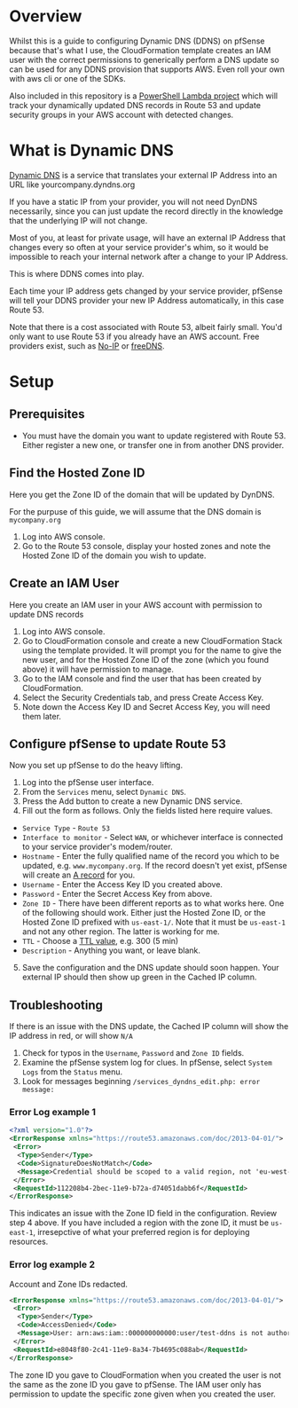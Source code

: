 # Overview

Whilst this is a guide to configuring Dynamic DNS (DDNS) on pfSense because that's what I use, the CloudFormation template creates an IAM user with the correct permissions to generically perform a DNS update so can be used for any DDNS provision that supports AWS. Even roll your own with aws cli or one of the SDKs.

Also included in this repository is a [PowerShell Lambda project](DynamicIpWatcher/) which will track your dynamically updated DNS records in Route 53 and update security groups in your AWS account with detected changes.

# What is Dynamic DNS

[Dynamic DNS](https://en.wikipedia.org/wiki/Dynamic_DNS) is a service that translates your external IP Address into an URL like yourcompany.dyndns.org

If you have a static IP from your provider, you will not need DynDNS necessarily, since you can just update the record directly in the knowledge that the underlying IP will not change.

Most of you, at least for private usage, will have an external IP Address that changes every so often at your service provider's whim, so it would be impossible to reach your internal network after a change to your IP Address.

This is where DDNS comes into play.

Each time your IP address gets changed by your service provider, pfSense will tell your DDNS provider your new IP Address automatically, in this case Route 53.

Note that there is a cost associated with Route 53, albeit fairly small. You'd only want to use Route 53 if you already have an AWS account. Free providers exist, such as [No-IP](https://www.noip.com/free) or [freeDNS](http://freedns.afraid.org/).

# Setup

## Prerequisites

* You must have the domain you want to update registered with Route 53. Either register a new one, or transfer one in from another DNS provider.

## Find the Hosted Zone ID

Here you get the Zone ID of the domain that will be updated by DynDNS.

For the purpuse of this guide, we will assume that the DNS domain is `mycompany.org`

1. Log into AWS console.
2. Go to the Route 53 console, display your hosted zones and note the Hosted Zone ID of the domain you wish to update.

## Create an IAM User

Here you create an IAM user in your AWS account with permission to update DNS records

1. Log into AWS console.
2. Go to CloudFormation console and create a new CloudFormation Stack using the template provided. It will prompt you for the name to give the new user, and for the Hosted Zone ID of the zone (which you found above) it will have permission to manage.
3. Go to the IAM console and find the user that has been created by CloudFormation.
4. Select the Security Credentials tab, and press Create Access Key.
5. Note down the Access Key ID and Secret Access Key, you will need them later.

## Configure pfSense to update Route 53

Now you set up pfSense to do the heavy lifting.

1. Log into the pfSense user interface.
2. From the `Services` menu, select `Dynamic DNS`.
3. Press the Add button to create a new Dynamic DNS service.
4. Fill out the form as follows. Only the fields listed here require values.
* `Service Type` - `Route 53`
* `Interface to monitor` - Select `WAN`, or whichever interface is connected to your service provider's modem/router.
* `Hostname` - Enter the fully qualified name of the record you which to be updated, e.g. `www.mycompany.org`. If the record doesn't yet exist, pfSense will create an [A record](https://support.dnsimple.com/articles/a-record/) for you.
* `Username` - Enter the Access Key ID you created above.
* `Password` - Enter the Secret Access Key from above.
* `Zone ID` - There have been different reports as to what works here. One of the following should work. Either just the Hosted Zone ID, or the Hosted Zone ID prefixed with `us-east-1/`. Note that it must be `us-east-1` and not any other region. The latter is working for me.
* `TTL` - Choose a [TTL value](https://en.wikipedia.org/wiki/Time_to_live#DNS_records), e.g. 300 (5 min)
* `Description` - Anything you want, or leave blank.
5. Save the configuration and the DNS update should soon happen. Your external IP should then show up green in the Cached IP column.

## Troubleshooting

If there is an issue with the DNS update, the Cached IP column will show the IP address in red, or will show `N/A`

1. Check for typos in the `Username`, `Password` and `Zone ID` fields.
2. Examine the pfSense system log for clues. In pfSense, select `System Logs` from the `Status` menu.
3. Look for messages beginning `/services_dyndns_edit.php: error message:`

### Error Log example 1

```xml
<?xml version="1.0"?>
<ErrorResponse xmlns="https://route53.amazonaws.com/doc/2013-04-01/">
 <Error>
  <Type>Sender</Type>
  <Code>SignatureDoesNotMatch</Code>
  <Message>Credential should be scoped to a valid region, not 'eu-west-1'. </Message>
 </Error>
 <RequestId>112208b4-2bec-11e9-b72a-d74051dabb6f</RequestId>
</ErrorResponse>
```
This indicates an issue with the Zone ID field in the configuration. Review step 4 above. If you have included a region with the zone ID, it must be `us-east-1`, irresepctive of what your preferred region is for deploying resources.

### Error log example 2

Account and Zone IDs redacted.

```xml
<ErrorResponse xmlns="https://route53.amazonaws.com/doc/2013-04-01/">
 <Error>
  <Type>Sender</Type>
  <Code>AccessDenied</Code>
  <Message>User: arn:aws:iam::000000000000:user/test-ddns is not authorized to perform: route53:ChangeResourceRecordSets on resource: arn:aws:route53:::hostedzone/Zxxxxxxxxxxxx</Message>
 </Error>
 <RequestId>e8048f80-2c41-11e9-8a34-7b4695c088ab</RequestId>
</ErrorResponse>
```

The zone ID you gave to CloudFormation when you created the user is not the same as the zone ID you gave to pfSense. The IAM user only has permission to update the specific zone given when you created the user.
